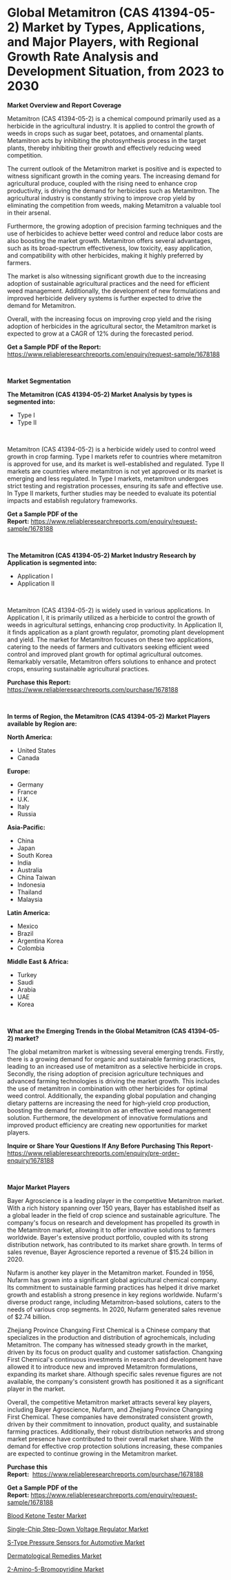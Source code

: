 <p><h1>Global Metamitron (CAS 41394-05-2) Market by Types, Applications, and Major Players, with Regional Growth Rate Analysis and Development Situation, from 2023 to 2030</h1></p><p><strong>Market Overview and Report Coverage</strong></p>
<p><p>Metamitron (CAS 41394-05-2) is a chemical compound primarily used as a herbicide in the agricultural industry. It is applied to control the growth of weeds in crops such as sugar beet, potatoes, and ornamental plants. Metamitron acts by inhibiting the photosynthesis process in the target plants, thereby inhibiting their growth and effectively reducing weed competition.</p><p>The current outlook of the Metamitron market is positive and is expected to witness significant growth in the coming years. The increasing demand for agricultural produce, coupled with the rising need to enhance crop productivity, is driving the demand for herbicides such as Metamitron. The agricultural industry is constantly striving to improve crop yield by eliminating the competition from weeds, making Metamitron a valuable tool in their arsenal.</p><p>Furthermore, the growing adoption of precision farming techniques and the use of herbicides to achieve better weed control and reduce labor costs are also boosting the market growth. Metamitron offers several advantages, such as its broad-spectrum effectiveness, low toxicity, easy application, and compatibility with other herbicides, making it highly preferred by farmers.</p><p>The market is also witnessing significant growth due to the increasing adoption of sustainable agricultural practices and the need for efficient weed management. Additionally, the development of new formulations and improved herbicide delivery systems is further expected to drive the demand for Metamitron.</p><p>Overall, with the increasing focus on improving crop yield and the rising adoption of herbicides in the agricultural sector, the Metamitron market is expected to grow at a CAGR of 12% during the forecasted period.</p></p>
<p><strong>Get a Sample PDF of the Report:</strong> <a href="https://www.reliableresearchreports.com/enquiry/request-sample/1678188">https://www.reliableresearchreports.com/enquiry/request-sample/1678188</a></p>
<p>&nbsp;</p>
<p><strong>Market Segmentation</strong></p>
<p><strong>The Metamitron (CAS 41394-05-2) Market Analysis by types is segmented into:</strong></p>
<p><ul><li>Type I</li><li>Type II</li></ul></p>
<p>&nbsp;</p>
<p><p>Metamitron (CAS 41394-05-2) is a herbicide widely used to control weed growth in crop farming. Type I markets refer to countries where metamitron is approved for use, and its market is well-established and regulated. Type II markets are countries where metamitron is not yet approved or its market is emerging and less regulated. In Type I markets, metamitron undergoes strict testing and registration processes, ensuring its safe and effective use. In Type II markets, further studies may be needed to evaluate its potential impacts and establish regulatory frameworks.</p></p>
<p><strong>Get a Sample PDF of the Report:</strong>&nbsp;<a href="https://www.reliableresearchreports.com/enquiry/request-sample/1678188">https://www.reliableresearchreports.com/enquiry/request-sample/1678188</a></p>
<p>&nbsp;</p>
<p><strong>The Metamitron (CAS 41394-05-2) Market Industry Research by Application is segmented into:</strong></p>
<p><ul><li>Application I</li><li>Application II</li></ul></p>
<p>&nbsp;</p>
<p><p>Metamitron (CAS 41394-05-2) is widely used in various applications. In Application I, it is primarily utilized as a herbicide to control the growth of weeds in agricultural settings, enhancing crop productivity. In Application II, it finds application as a plant growth regulator, promoting plant development and yield. The market for Metamitron focuses on these two applications, catering to the needs of farmers and cultivators seeking efficient weed control and improved plant growth for optimal agricultural outcomes. Remarkably versatile, Metamitron offers solutions to enhance and protect crops, ensuring sustainable agricultural practices.</p></p>
<p><strong>Purchase this Report:</strong>&nbsp; <a href="https://www.reliableresearchreports.com/purchase/1678188">https://www.reliableresearchreports.com/purchase/1678188</a></p>
<p>&nbsp;</p>
<p><strong>In terms of Region, the Metamitron (CAS 41394-05-2) Market Players available by Region are:</strong></p>
<p>
    <p> <strong> North America: </strong>
        <ul>
            <li>United States</li>
            <li>Canada</li>
        </ul>
        </p> 
    <p> <strong> Europe: </strong>
        <ul>
            <li>Germany</li>
            <li>France</li>
            <li>U.K.</li>
            <li>Italy</li>
            <li>Russia</li>
        </ul>
        </p> 
    <p> <strong> Asia-Pacific: </strong>
        <ul>
            <li>China</li>
            <li>Japan</li>
            <li>South Korea</li>
            <li>India</li>
            <li>Australia</li>
            <li>China Taiwan</li>
            <li>Indonesia</li>
            <li>Thailand</li>
            <li>Malaysia</li>
        </ul>
        </p> 
    <p> <strong> Latin America: </strong>
        <ul>
            <li>Mexico</li>
            <li>Brazil</li>
            <li>Argentina Korea</li>
            <li>Colombia</li>
        </ul>
        </p> 
    <p> <strong> Middle East & Africa: </strong>
        <ul>
            <li>Turkey</li>
            <li>Saudi</li>
            <li>Arabia</li>
            <li>UAE</li>
            <li>Korea</li>
        </ul>
    </p>
    </p>
<p>&nbsp;</p>
<p><strong>What are the Emerging Trends in the Global Metamitron (CAS 41394-05-2) market?</strong></p>
<p><p>The global metamitron market is witnessing several emerging trends. Firstly, there is a growing demand for organic and sustainable farming practices, leading to an increased use of metamitron as a selective herbicide in crops. Secondly, the rising adoption of precision agriculture techniques and advanced farming technologies is driving the market growth. This includes the use of metamitron in combination with other herbicides for optimal weed control. Additionally, the expanding global population and changing dietary patterns are increasing the need for high-yield crop production, boosting the demand for metamitron as an effective weed management solution. Furthermore, the development of innovative formulations and improved product efficiency are creating new opportunities for market players.</p></p>
<p><strong>Inquire or Share Your Questions If Any Before Purchasing This Report</strong>- <a href="https://www.reliableresearchreports.com/enquiry/pre-order-enquiry/1678188">https://www.reliableresearchreports.com/enquiry/pre-order-enquiry/1678188</a></p>
<p>&nbsp;</p>
<p><strong>Major Market Players</strong></p>
<p><p>Bayer Agroscience is a leading player in the competitive Metamitron market. With a rich history spanning over 150 years, Bayer has established itself as a global leader in the field of crop science and sustainable agriculture. The company's focus on research and development has propelled its growth in the Metamitron market, allowing it to offer innovative solutions to farmers worldwide. Bayer's extensive product portfolio, coupled with its strong distribution network, has contributed to its market share growth. In terms of sales revenue, Bayer Agroscience reported a revenue of $15.24 billion in 2020.</p><p>Nufarm is another key player in the Metamitron market. Founded in 1956, Nufarm has grown into a significant global agricultural chemical company. Its commitment to sustainable farming practices has helped it drive market growth and establish a strong presence in key regions worldwide. Nufarm's diverse product range, including Metamitron-based solutions, caters to the needs of various crop segments. In 2020, Nufarm generated sales revenue of $2.74 billion.</p><p>Zhejiang Province Changxing First Chemical is a Chinese company that specializes in the production and distribution of agrochemicals, including Metamitron. The company has witnessed steady growth in the market, driven by its focus on product quality and customer satisfaction. Changxing First Chemical's continuous investments in research and development have allowed it to introduce new and improved Metamitron formulations, expanding its market share. Although specific sales revenue figures are not available, the company's consistent growth has positioned it as a significant player in the market.</p><p>Overall, the competitive Metamitron market attracts several key players, including Bayer Agroscience, Nufarm, and Zhejiang Province Changxing First Chemical. These companies have demonstrated consistent growth, driven by their commitment to innovation, product quality, and sustainable farming practices. Additionally, their robust distribution networks and strong market presence have contributed to their overall market share. With the demand for effective crop protection solutions increasing, these companies are expected to continue growing in the Metamitron market.</p></p>
<p><strong>Purchase this Report:</strong>&nbsp;&nbsp;<a href="https://www.reliableresearchreports.com/purchase/1678188">https://www.reliableresearchreports.com/purchase/1678188</a></p>
<p></p>
<p><strong>Get a Sample PDF of the Report:</strong>&nbsp;<a href="https://www.reliableresearchreports.com/enquiry/request-sample/1678188">https://www.reliableresearchreports.com/enquiry/request-sample/1678188</a></p>
<p><p><a href="https://github.com/Chiragrp24/Market-Research-Report-List-1/blob/main/blood-ketone-tester-market.md">Blood Ketone Tester Market</a></p><p><a href="https://medium.com/@chiragreportprime3/single-chip-step-down-voltage-regulator-market-trends-forecast-and-competitive-analysis-to-2030-844913248854">Single-Chip Step-Down Voltage Regulator Market</a></p><p><a href="https://medium.com/@anmolreportprime/s-type-pressure-sensors-for-automotive-market-report-reveals-the-latest-trends-and-growth-583e3b6e84cc">S-Type Pressure Sensors for Automotive Market</a></p><p><a href="https://www.linkedin.com/pulse/dermatological-remedies-market-size-share-amp-trends-analysis/">Dermatological Remedies Market</a></p><p><a href="https://issuu.com/reportprime-2/docs/2-amino-5-bromopyridine-market-size-2030.pptx?fr=xKAE9_zU1NQ">2-Amino-5-Bromopyridine Market</a></p></p>